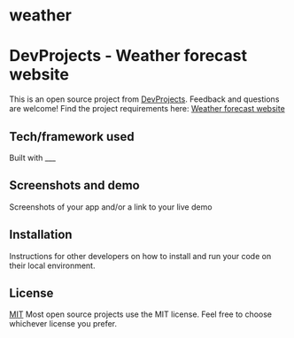 # weather
# DevProjects - Weather forecast website

This is an open source project from [DevProjects](http://www.codementor.io/projects). Feedback and questions are welcome!
Find the project requirements here: [Weather forecast website](https://www.codementor.io/projects/web/weather-forecast-website-atx32lz7zb)

## Tech/framework used
Built with ___

## Screenshots and demo
Screenshots of your app and/or a link to your live demo

## Installation
Instructions for other developers on how to install and run your code on their local environment.

## License
[MIT](https://choosealicense.com/licenses/mit/)
Most open source projects use the MIT license. Feel free to choose whichever license you prefer.
